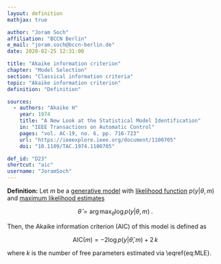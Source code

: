 ```yaml
---
layout: definition
mathjax: true

author: "Joram Soch"
affiliation: "BCCN Berlin"
e_mail: "joram.soch@bccn-berlin.de"
date: 2020-02-25 12:31:00

title: "Akaike information criterion"
chapter: "Model Selection"
section: "Classical information criteria"
topic: "Akaike information criterion"
definition: "Definition"

sources:
  - authors: "Akaike H"
    year: 1974
    title: "A New Look at the Statistical Model Identification"
    in: "IEEE Transactions on Automatic Control"
    pages: "vol. AC-19, no. 6, pp. 716-723"
    url: "https://ieeexplore.ieee.org/document/1100705"
    doi: "10.1109/TAC.1974.1100705"

def_id: "D23"
shortcut: "aic"
username: "JoramSoch"
---
```



**Definition:** Let $m$ be a [generative model](/D/gm) with [likelihood function](/D/lf) $p(y \vert \theta, m)$ and [maximum likelihood estimates](/D/mle)

$$ \label{eq:MLE}
\hat{\theta} = \operatorname*{arg\,max}_\theta \log p(y | \theta, m) \; .
$$

Then, the Akaike information criterion (AIC) of this model is defined as

$$ \label{eq:AIC}
\mathrm{AIC}(m) = -2 \log p(y | \hat{\theta}, m) + 2 \, k
$$

where $k$ is the number of free parameters estimated via \eqref{eq:MLE}.